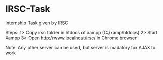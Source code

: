 # IRSC-Task
Internship Task given by IRSC

Steps:
    1> Copy irsc folder in htdocs of xampp (C:/xamp/htdocs)
    2> Start Xampp
    3> Open http://www.localhost/irsc/ in Chrome browser
    
Note: Any other server can be used, but server is madatory for AJAX to work
